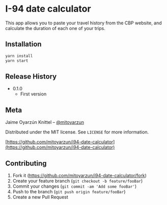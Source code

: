 # I-94 date calculator

This app allows you to paste your travel history from the CBP website, and calculate the duration of each one of your trips.

## Installation

```sh
yarn install
yarn start
```

## Release History

* 0.1.0
    * First version

## Meta

Jaime Oyarzún Knittel – [@mitoyarzun](https://twitter.com/mitoyarzun)

Distributed under the MIT license. See ``LICENSE`` for more information.

[https://github.com/mitoyarzun/i94-date-calculator](https://github.com/mitoyarzun/i94-date-calculator)

## Contributing

1. Fork it (<https://github.com/mitoyarzun/i94-date-calculator/fork>)
2. Create your feature branch (`git checkout -b feature/fooBar`)
3. Commit your changes (`git commit -am 'Add some fooBar'`)
4. Push to the branch (`git push origin feature/fooBar`)
5. Create a new Pull Request
